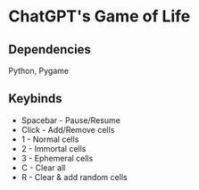 # ChatGPT's Game of Life

## Dependencies
Python, Pygame

## Keybinds
- Spacebar - Pause/Resume
- Click - Add/Remove cells
- 1 - Normal cells
- 2 - Immortal cells
- 3 - Ephemeral cells
- C - Clear all
- R - Clear & add random cells
